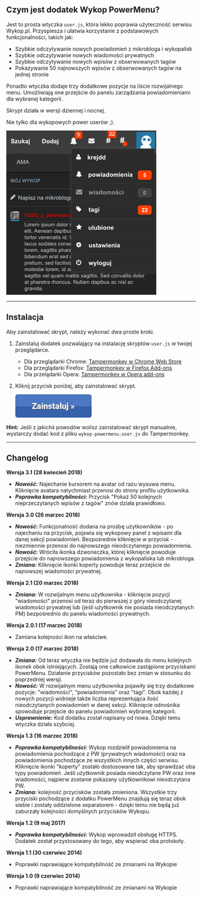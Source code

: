 ## Czym jest dodatek Wykop PowerMenu?

Jest to prosta wtyczka `user.js`, która lekko poprawia użyteczność serwisu Wykop.pl. Przyspiesza i ułatwia korzystanie z podstawowych funkcjonalności, takich jak:
- Szybkie odczytywanie nowych powiadomień z mikrobloga i wykopalisk
- Szybkie odczytywanie nowych wiadomości prywatnych
- Szybkie odczytywanie nowych wpisów z obserwowanych tagów
- Pokazywanie 50 najnowszych wpisów z obserwowanych tagów na jednej stronie

Ponadto wtyczka dodaje trzy dodatkowe pozycje na liście rozwijalnego menu. Umożliwiają one przejście do panelu zarządzania powiadomieniami dla wybranej kategorii.

Skrypt działa w wersji dziennej i nocnej.

Nie tylko dla wykopowych power userów ;).

![Prezentacja wtyczki](https://raw.githubusercontent.com/krejdster/wykop-powermenu/master/docs/wykop-powermenu.png)

---

## Instalacja

Aby zainstalować skrypt, należy wykonać dwa proste kroki.

1. Zainstaluj dodatek pozwalający na instalację skryptów `user.js` w twojej przeglądarce.
	* Dla przeglądarki Chrome: [Tampermonkey w Chrome Web Store](https://chrome.google.com/webstore/detail/tampermonkey/dhdgffkkebhmkfjojejmpbldmpobfkfo)
	* Dla przeglądarki Firefox: [Tampermonkey w Firefox Add-ons](https://addons.mozilla.org/pl/firefox/addon/tampermonkey/)
	* Dla przelądarki Opera: [Tampermonkey w Opera add-ons](https://addons.opera.com/pl/extensions/details/tampermonkey-beta/)

2. Kliknij przycisk poniżej, aby zainstalować skrypt.

   [![Instaluj](https://raw.githubusercontent.com/krejdster/wykop-powermenu/master/docs/button-install.png)](https://raw.githubusercontent.com/krejdster/wykop-powermenu/master/wykop-powermenu.user.js)

**Hint:** Jeśli z jakichś powodów wolisz zainstalować skrypt manualnie, wystarczy dodać kod z pliku `wykop-powermenu.user.js` do Tampermonkey.

---

## Changelog


**Wersja 3.1 (28 kwiecień 2018)**
- ___Nowość:___ Najechanie kursorem na avatar od razu wysuwa menu. Kliknięcie avatara natychmiast przenosi do strony profilu użytkownika.
- ___Poprawka kompatybilności:___ Przycisk "Pokaż 50 kolejnych nieprzeczytanych wpisów z tagów" znów działa prawidłowo.


**Wersja 3.0 (26 marzec 2018)**

- ___Nowość:___ Funkcjonalność dodana na prośbę użytkowników - po najechaniu na przycisk, pojawia się wykopowy panel z wpisami dla danej sekcji powiadomień. Bezpośrednie kliknięcie w przycisk - niezmiennie przenosi do najnowszego nieodczytanego powiadomienia.
- ___Nowość:___ Wróciła ikonka dzwoneczka, której kliknięcie powoduje przejście do najnowszego powiadomienia z wykopaliska lub mikrobloga.
- ___Zmiana:___ Kliknięcie ikonki koperty powoduje teraz przejście do najnowszej wiadomości prywatnej.

**Wersja 2.1 (20 marzec 2018)**

- ___Zmiana:___ W rozwijalnym menu użytkownika - kliknięcie pozycji "wiadomości" przenosi od teraz do pierwszej z góry nieodczytanej wiadomości prywatnej lub (jeśli użytkownik nie posiada nieodczytanych PM) bezpośrednio do panelu wiadomości prywatnych.


**Wersja 2.0.1 (17 marzec 2018)**

- Zamiana kolejności ikon na właściwe.


**Wersja 2.0 (17 marzec 2018)**

- ___Zmiana:___ Od teraz wtyczka nie będzie już dodawała do menu kolejnych ikonek obok istniejących. Zostają one całkowicie zastąpione przyciskami PowerMenu. Działanie przycisków pozostało bez zmian w stosunku do poprzedniej wersji.
- ___Nowość:___ W rozwijalnym menu użytkownika pojawiły się trzy dodatkowe pozycje: "wiadomości", "powiadomienia" oraz "tagi". Obok każdej z nowych pozycji widnieje także liczba reprezentująca ilość nieodczytanych powiadomień w danej sekcji. Kliknięcie odnośnika spowoduje przejście do panelu powiadomień wybranej kategorii.
- ___Usprawnienie:___ Kod dodatku został napisany od nowa. Dzięki temu wtyczka działa szybciej.


**Wersja 1.3 (16 marzec 2018)**

- ___Poprawka kompatybilności:___ Wykop rozdzielił powiadomienia na powiadomienia pochodzące z PW (prywatnych wiadomości) oraz na powiadomienia pochodzące ze wszystkich innych części serwisu. Kliknięcie ikonki "koperty" zostało dostosowane tak, aby sprawdzać oba typy powiadomień. Jeśli użytkownik posiada nieodczytane PW oraz inne wiadomości, najpierw zostanie pokazany użytkownikowi nieodczytana PW.
- ___Zmiana:___ kolejność przycisków została zmieniona. Wszystkie trzy przyciski pochodzące z dodatku PowerMenu znajdują się teraz obok siebie i zostały oddzielone separatorem - dzięki temu nie będą już zaburzały kolejności domyślnych przycisków Wykopu.


**Wersja 1.2 (9 maj 2017)**

- ___Poprawka kompatybilności:___ Wykop wprowadził obsługę HTTPS. Dodatek został przystosowany do tego, aby wspierać oba protokoły.


**Wersja 1.1 (30 czerwiec 2014)**

- Poprawki naprawiające kompatybilność ze zmianami na Wykopie


**Wersja 1.0 (9 czerwiec 2014)**

- Poprawki naprawiające kompatybilność ze zmianami na Wykopie
